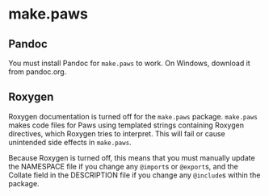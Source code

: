 # make.paws

## Pandoc

You must install Pandoc for `make.paws` to work. On Windows, download it from
pandoc.org.

## Roxygen

Roxygen documentation is turned off for the `make.paws` package. `make.paws`
makes code files for Paws using templated strings containing Roxygen directives,
which Roxygen tries to interpret. This will fail or cause unintended side
effects in `make.paws`.

Because Roxygen is turned off, this means that you must manually update the
NAMESPACE file if you change any `@import`s or `@export`s, and the Collate field
in the DESCRIPTION file if you change any `@include`s within the package.